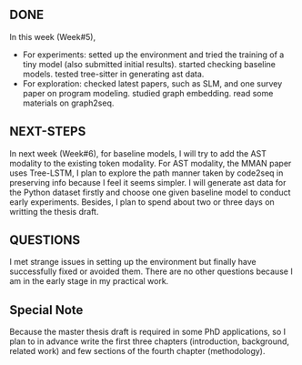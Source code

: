 ## DONE
In this week (Week#5),
- For experiments: setted up the environment and tried the training of a tiny model (also submitted initial results). started checking baseline models. tested tree-sitter in generating ast data.
- For exploration: checked latest papers, such as SLM, and one survey paper on program modeling. studied graph embedding. read some materials on graph2seq.

## NEXT-STEPS
In next week (Week#6), for baseline models, I will try to add the AST modality to the existing token modality. For AST modality, the MMAN paper uses Tree-LSTM, I plan to explore the path manner taken by code2seq in preserving info because I feel it seems simpler. I will generate ast data for the Python dataset firstly and choose one given baseline model to conduct early experiments. Besides, I plan to spend about two or three days on writting the thesis draft.

## QUESTIONS
I met strange issues in setting up the environment but finally have successfully fixed or avoided them. There are no other questions because I am in the early stage in my practical work.

## Special Note
Because the master thesis draft is required in some PhD applications, so I plan to in advance write the first three chapters (introduction, background, related work) and few sections of the fourth chapter (methodology).